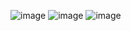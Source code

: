 ![image](https://user-images.githubusercontent.com/54149803/229609126-76765cc5-3369-4e96-bd66-d91a5acc272c.png)
![image](https://user-images.githubusercontent.com/54149803/229609211-11c382b5-2c5d-4fc2-ae91-e64d44087dd9.png)
![image](https://user-images.githubusercontent.com/54149803/229609324-47696ec4-0e7c-4ee0-8848-4b39be76efc3.png)

